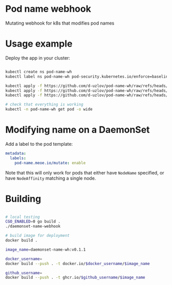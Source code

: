 
# Pod name webhook

Mutating webhook for k8s that modifies pod names

# Usage example

Deploy the app in your cluster:

```bash

kubectl create ns pod-name-wh
kubectl label ns pod-name-wh pod-security.kubernetes.io/enforce=baseline

kubectl apply -f https://github.com/d-uzlov/pod-name-wh/raw/refs/heads/main/deployment/cert.yaml
kubectl apply -f https://github.com/d-uzlov/pod-name-wh/raw/refs/heads/main/deployment/deployment.yaml
kubectl apply -f https://github.com/d-uzlov/pod-name-wh/raw/refs/heads/main/deployment/webhook.yaml

# check that everything is working
kubectl -n pod-name-wh get pod -o wide

```

# Modifying name on a DaemonSet

Add a label to the pod template:

```yaml
metadata:
  labels:
    pod-name.meoe.io/mutate: enable
```

Note that this will only work for pods that either have `NodeName` specified,
or have `NodeAffinity` matching a single node.

# Building

```bash

# local testing
CGO_ENABLED=0 go build .
./daemonset-name-webhook

# build image for deployment
docker build .

image_name=daemonset-name-wh:v0.1.1

docker_username=
docker build --push . -t docker.io/$docker_username/$image_name

github_username=
docker build --push . -t ghcr.io/$github_username/$image_name

```
